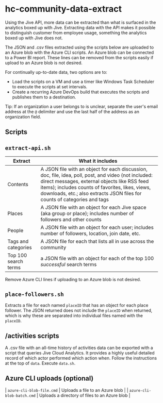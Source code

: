 # hc-community-data-extract

Using the Jive API, more data can be extracted than what is surfaced in the analytics boxed up with Jive. Extracting data with the API makes it possible to distinguish customer from employee usage, something the analytics boxed up with Jive does not.

The JSON and .csv files extracted using the scripts below are uploaded to an Azure blob with the Azure CLI scripts. An Azure blob can be connected to a Power BI report. These lines can be removed from the scripts easily if upload to an Azure blob is not desired.

For continually up-to-date data, two options are to:
- Load the scripts on a VM and use a timer like Windows Task Scheduler to execute the scripts at set intervals.
- Create a recurring Azure DevOps build that executes the scripts and publishes them to a destination.

Tip: If an organization a user belongs to is unclear, separate the user's email address at the `@` delimiter and use the last half of the address as an organization field.

## Scripts
## `extract-api.sh`
| Extract | What it includes | 
|---------|------------------|
| Contents | A JSON file with an object for each discussion, doc, file, idea, poll, post, and video (not included: direct messages, external objects like RSS feed items); includes counts of favorites, likes, views, downloads, etc.; also extracts JSON files for counts of categories and tags
| Places | A JSON file with an object for each Jive space (aka group or place); includes number of followers and other counts |
| People | A JSON file with an object for each user; includes number of followers, location, join date, etc. |
| Tags and categories | A JSON file for each that lists all in use across the community |
| Top 100 search terms | a JSON file with an object for each of the top 100 *successful* search terms |

Remove Azure CLI lines if uploading to an Azure blob is not desired.

## `place-followers.sh`
Extracts a file for each named `placeID` that has an object for each place follower. The JSON returned does not include the `placeID` when returned, which is why these are separated into individual files named with the `placeID`.

## /activities scripts
A .csv file with an all-time history of activities data can be exported with a script that queries Jive Cloud Analytics. It provides a highly useful detailed record of which actor performed which action when. Follow the instructions at the top of `data`. Execute `data.sh`.

## Azure CLI uploads (optional)
| `azure-cli-blob-file.cmd` | Uploads a file to an Azure blob |
| `azure-cli-blob-batch.cmd` | Uploads a directory of files to an Azure blob |
